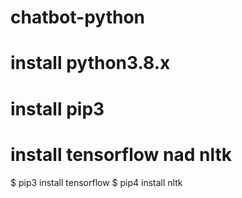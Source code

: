 # chatbot-python
# install python3.8.x
# install pip3
# install tensorflow nad nltk
$ pip3 install tensorflow
$ pip4 install nltk